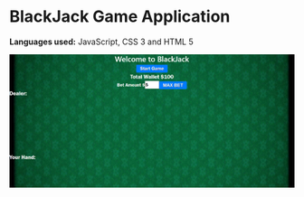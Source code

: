 # BlackJack Game Application
**Languages used:** JavaScript, CSS 3 and HTML 5

![BlackJack](images/blackjack_game.png)





